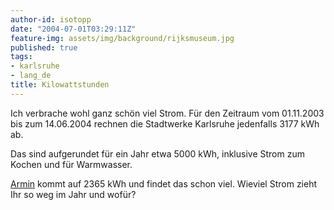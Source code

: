 ```yaml
---
author-id: isotopp
date: "2004-07-01T03:29:11Z"
feature-img: assets/img/background/rijksmuseum.jpg
published: true
tags:
- karlsruhe
- lang_de
title: Kilowattstunden
---
```

Ich verbrache wohl ganz schön viel Strom. Für den Zeitraum vom 01.11.2003
bis zum 14.06.2004 rechnen die Stadtwerke Karlsruhe jedenfalls 3177 kWh ab.

Das sind aufgerundet für ein Jahr etwa 5000 kWh, inklusive Strom zum Kochen
und für Warmwasser.

[Armin](http://blog.helaron.de/archives/118_Stromverbrauch_ist_2365_kWh_viel.html)
kommt auf 2365 kWh und findet das schon viel. Wieviel Strom zieht Ihr so weg
im Jahr und wofür?
